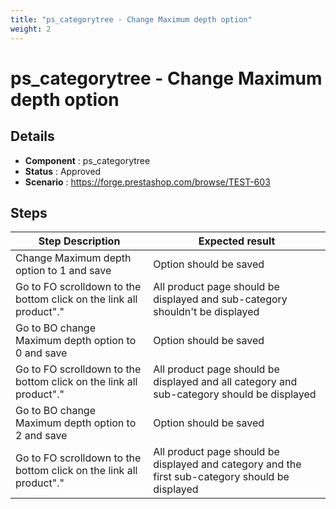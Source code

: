 ```yaml
---
title: "ps_categorytree - Change Maximum depth option"
weight: 2
---
```


# ps_categorytree - Change Maximum depth option
## Details
* **Component** : ps_categorytree
* **Status** : Approved
* **Scenario** : https://forge.prestashop.com/browse/TEST-603

## Steps
| Step Description | Expected result |
| ----- | ----- |
| Change Maximum depth option to 1 and save | Option should be saved |
| Go to FO scrolldown to the bottom click on the link all product"." | All product page should be displayed and sub-category shouldn't be displayed |
| Go to BO change Maximum depth option to 0 and save | Option should be saved |
| Go to FO scrolldown to the bottom click on the link all product"." | All product page should be displayed and all category and sub-category should be displayed |
| Go to BO change Maximum depth option to 2 and save | Option should be saved |
| Go to FO scrolldown to the bottom click on the link all product"." | All product page should be displayed and category and the first sub-category should be displayed |